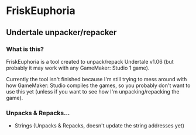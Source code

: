 # FriskEuphoria
## Undertale unpacker/repacker

### What is this?

FriskEuphoria is a tool created to unpack/repack Undertale v1.06 (but probably it may work with any GameMaker: Studio 1 game).

Currently the tool isn't finished because I'm still trying to mess around with how GameMaker: Studio compiles the games, so you probably don't want to use this yet (unless if you want to see how I'm unpacking/repacking the game).

### Unpacks & Repacks...

* Strings (Unpacks & Repacks, doesn't update the string addresses yet)